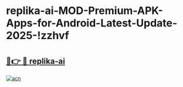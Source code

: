 # replika-ai-MOD-Premium-APK-Apps-for-Android-Latest-Update-2025-!zzhvf

# <h2><a href="https://ds6wds.esa.edu.pl?title=replika-ai&ref=zzhvf">🔗👉 🔴 replika-ai</a></h2>

[![acn](https://github.com/user-attachments/assets/0f9c940e-d8b0-45ae-aac7-cd30a18b3e1c)](https://ds6wds.esa.edu.pl?title=replika-ai&ref=zzhvf)


